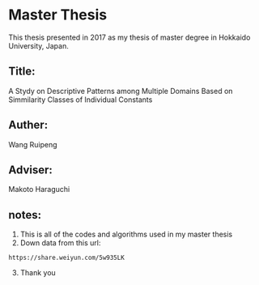 # Master Thesis

This thesis presented in 2017 as my thesis of master degree in Hokkaido University, Japan.

## Title:
A Stydy on Descriptive Patterns among Multiple Domains Based on Simmilarity Classes of Individual Constants

## Auther:

Wang Ruipeng

## Adviser:

Makoto Haraguchi




## notes:
1. This is all of the codes and algorithms used in my master thesis
2. Down data from this url:

```
https://share.weiyun.com/5w935LK
```

3. Thank you
